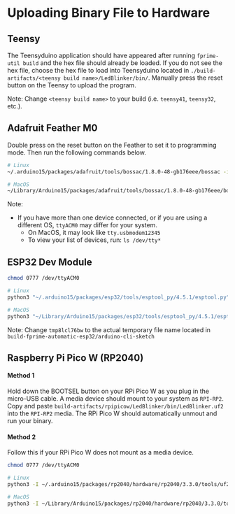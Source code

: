 # Uploading Binary File to Hardware

## Teensy

The Teensyduino application should have appeared after running `fprime-util build` and the hex file should already be loaded. If you do not see the hex file, choose the hex file to load into Teensyduino located in `./build-artifacts/<teensy build name>/LedBlinker/bin/`. Manually press the reset button on the Teensy to upload the program.

Note: Change `<teensy build name>` to your build (i.e. `teensy41`, `teensy32`, etc.).

## Adafruit Feather M0

Double press on the reset button on the Feather to set it to programming mode. Then run the following commands below.

```sh
# Linux
~/.arduino15/packages/adafruit/tools/bossac/1.8.0-48-gb176eee/bossac -i -d --port=ttyACM0 -U -i --offset=0x2000 -w -v ./build-artifacts/featherM0/LedBlinker/bin/LedBlinker.bin -R

# MacOS
~/Library/Arduino15/packages/adafruit/tools/bossac/1.8.0-48-gb176eee/bossac -i -d --port=tty.usbmodem12345 -U -i --offset=0x2000 -w -v ./build-artifacts/featherM0/LedBlinker/bin/LedBlinker.bin -R
```

Note:
  - If you have more than one device connected, or if you are using a different OS, `ttyACM0` may differ for your system.
      - On MacOS, it may look like `tty.usbmodem12345`
      - To view your list of devices, run: `ls /dev/tty*`

## ESP32 Dev Module

```sh
chmod 0777 /dev/ttyACM0

# Linux
python3 "~/.arduino15/packages/esp32/tools/esptool_py/4.5.1/esptool.py" --chip esp32 --port "/dev/ttyUSB0" --baud 921600  --before default_reset --after hard_reset write_flash -e -z --flash_mode dio --flash_freq 80m --flash_size 4MB 0x1000 "build-fprime-automatic-esp32/arduino-cli-sketch/tmp8lcl76bw.ino.bootloader.bin" 0x8000 "build-fprime-automatic-esp32/arduino-cli-sketch/tmp8lcl76bw.ino.partitions.bin" 0xe000 "~/.arduino15/packages/esp32/hardware/esp32/2.0.9/tools/partitions/boot_app0.bin" 0x10000 "build-artifacts/esp32/LedBlinker/bin/LedBlinker.bin"

# MacOS
python3 "~/Library/Arduino15/packages/esp32/tools/esptool_py/4.5.1/esptool.py" --chip esp32 --port "/dev/ttyUSB0" --baud 921600  --before default_reset --after hard_reset write_flash -e -z --flash_mode dio --flash_freq 80m --flash_size 4MB 0x1000 "build-fprime-automatic-esp32/arduino-cli-sketch/tmp8lcl76bw.ino.bootloader.bin" 0x8000 "build-fprime-automatic-esp32/arduino-cli-sketch/tmp8lcl76bw.ino.partitions.bin" 0xe000 "~/Library/Arduino15/packages/esp32/hardware/esp32/2.0.9/tools/partitions/boot_app0.bin" 0x10000 "build-artifacts/esp32/LedBlinker/bin/LedBlinker.bin"
```

Note: Change `tmp8lcl76bw` to the actual temporary file name located in `build-fprime-automatic-esp32/arduino-cli-sketch`

## Raspberry Pi Pico W (RP2040)

#### Method 1

Hold down the BOOTSEL button on your RPi Pico W as you plug in the micro-USB cable. A media device should mount to your system as `RPI-RP2`. Copy and paste `build-artifacts/rpipicow/LedBlinker/bin/LedBlinker.uf2` into the `RPI-RP2` media. The RPi Pico W should automatically unmout and run your binary.


#### Method 2

Follow this if your RPi Pico W does not mount as a media device.

```sh
chmod 0777 /dev/ttyACM0

# Linux
python3 -I ~/.arduino15/packages/rp2040/hardware/rp2040/3.3.0/tools/uf2conv.py --serial /dev/ttyACM0 --family RP2040 --deploy build-artifacts/rpipicow/LedBlinker/bin/LedBlinker.uf2

# MacOS
python3 -I ~/Library/Arduino15/packages/rp2040/hardware/rp2040/3.3.0/tools/uf2conv.py --serial /dev/ttyACM0 --family RP2040 --deploy build-artifacts/rpipicow/LedBlinker/bin/LedBlinker.uf2
```